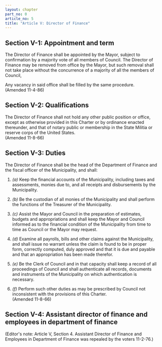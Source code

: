 ```yaml
---
layout: chapter
part_no: 0
article_no: 5
title: "Article V: Director of Finance"
---
```


## Section V-1: Appointment and term

The Director of Finance shall be appointed by the Mayor, subject to confirmation
by a majority vote of all members of Council. The Director of Finance may be
removed from office by the Mayor, but such removal shall not take place without
the concurrence of a majority of all the members of Council,

Any vacancy in said office shall be filled by the same procedure.  
(Amended 11-4-86)

## Section V-2: Qualifications

The Director of Finance shall not hold any other public position or office,
except as otherwise provided in this Charter or by ordinance enacted thereunder,
and that of notary public or membership in the State Militia or reserve corps of
the United States.  
(Amended 11-8-66)

## Section V-3: Duties

The Director of Finance shall be the head of the Department of Finance and the
fiscal officer of the Municipality, and shall:

1. _(a)_ Keep the financial accounts of the Municipality, including taxes and
assessments, monies due to, and all receipts and disbursements by the
Municipality.

2. _(b)_ Be the custodian of all monies of the Municipality and shall perform
the functions of the Treasurer of the Municipality.

3. _(c)_ Assist the Mayor and Council in the preparation of estimates, budgets
and appropriations and shall keep the Mayor and Council informed as to the
financial condition of the Municipality from time to time as Council or the
Mayor may request.

14. _(d)_ Examine all payrolls, bills and other claims against the Municipality,
and shall issue no warrant unless the claim is found to be in proper form,
correctly computed, duly approved and that it is due and payable and that an
appropriation has been made therefor.

5. _(e)_ Be the Clerk of Council and in that capacity shall keep a record of all
proceedings of Council and shall authenticate all records, documents and
instruments of the Municipality on which authentication is necessary.

6. _(f)_ Perform such other duties as may be prescribed by Council not
inconsistent with the provisions of this Charter.  
(Amended 11-8-66)

## Section V-4: Assistant director of finance and employees in department of finance

(Editor's note: Article V, Section 4. Assistant Director of Finance and
Employees in Department of Finance was repealed by the voters 11-2-76.)
